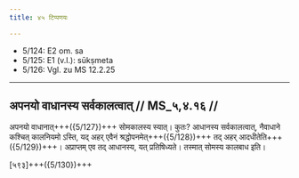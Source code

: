 ```yaml
---
title: ४५ टिप्पणयः

---
```

- 5/124: E2 om. sa
- 5/125: E1 (v.l.): sūkṣmeta
- 5/126: Vgl. zu MS 12.2.25

____________________________________________


## अपनयो वाधानस्य सर्वकालत्वात् // MS_५,४.१६ //

अपनयो वाधानात्+++({5/127})+++ सोमकालस्य स्यात्। कुतः? आधानस्य सर्वकालत्वात्, नैवाधाने कश्चित् कालनियमो ऽस्ति, यद् अहर् एवैनं श्रद्धोपनमेत्+++({5/128})+++ तद् अहर् आदधीतेति+++({5/129})+++। अप्राप्तम् एव तद् आधानस्य, यत् प्रतिषिध्यते। तस्मात् सोमस्य कालबाध इति।

[५९३]+++({5/130})+++